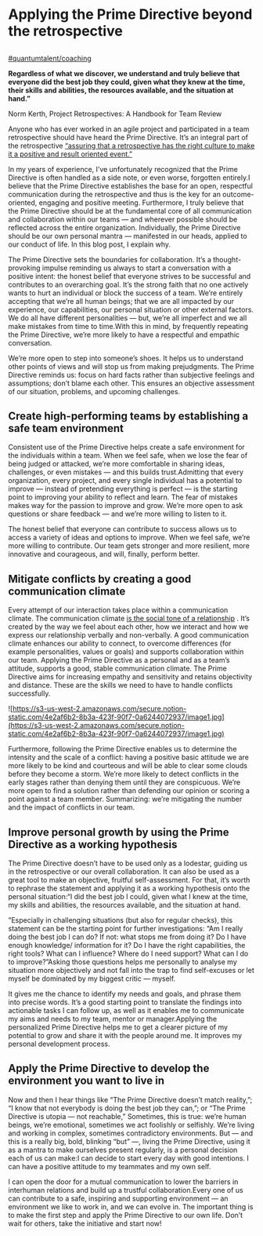 # Applying the Prime Directive beyond the retrospective

##

[#quantumtalent/coaching](bear://x-callback-url/open-tag?name=quantumtalent/coaching)

**Regardless of what we discover, we understand and truly believe that everyone did the best job they could, given what they knew at the time, their skills and abilities, the resources available, and the situation at hand.”**

Norm Kerth, Project Retrospectives: A Handbook for Team Review

Anyone who has ever worked in an agile project and participated in a team retrospective should have heard the Prime Directive. It’s an integral part of the retrospective [“assuring that a retrospective has the right culture to make it a positive and result oriented event.”](http://retrospectivewiki.org/index.php?title=The\_Prime\_Directive)

In my years of experience, I’ve unfortunately recognized that the Prime Directive is often handled as a side note, or even worse, forgotten entirely.I believe that the Prime Directive establishes the base for an open, respectful communication during the retrospective and thus is the key for an outcome-oriented, engaging and positive meeting. Furthermore, I truly believe that the Prime Directive should be at the fundamental core of all communication and collaboration within our teams — and wherever possible should be reflected across the entire organization. Individually, the Prime Directive should be our own personal mantra — manifested in our heads, applied to our conduct of life. In this blog post, I explain why.

The Prime Directive sets the boundaries for collaboration. It’s a thought-provoking impulse reminding us always to start a conversation with a positive intent: the honest belief that everyone strives to be successful and contributes to an overarching goal. It’s the strong faith that no one actively wants to hurt an individual or block the success of a team. We’re entirely accepting that we’re all human beings; that we are all impacted by our experience, our capabilities, our personal situation or other external factors. We do all have different personalities — but, we’re all imperfect and we all make mistakes from time to time.With this in mind, by frequently repeating the Prime Directive, we’re more likely to have a respectful and empathic conversation.

We’re more open to step into someone’s shoes. It helps us to understand other points of views and will stop us from making prejudgments. The Prime Directive reminds us: focus on hard facts rather than subjective feelings and assumptions; don’t blame each other. This ensures an objective assessment of our situation, problems, and upcoming challenges.

## Create high-performing teams by establishing a safe team environment

Consistent use of the Prime Directive helps create a safe environment for the individuals within a team. When we feel safe, when we lose the fear of being judged or attacked, we’re more comfortable in sharing ideas, challenges, or even mistakes — and this builds trust.Admitting that every organization, every project, and every single individual has a potential to improve — instead of pretending everything is perfect — is the starting point to improving your ability to reflect and learn. The fear of mistakes makes way for the passion to improve and grow. We’re more open to ask questions or share feedback — and we’re more willing to listen to it.

The honest belief that everyone can contribute to success allows us to access a variety of ideas and options to improve. When we feel safe, we’re more willing to contribute. Our team gets stronger and more resilient, more innovative and courageous, and will, finally, perform better.

## Mitigate conflicts by creating a good communication climate

Every attempt of our interaction takes place within a communication climate. The communication climate [is the social tone of a relationship](https://www.universalclass.com/articles/business/communication-studies/understanding-the-communication-climate.htm) . It’s created by the way we feel about each other, how we interact and how we express our relationship verbally and non-verbally. A good communication climate enhances our ability to connect, to overcome differences (for example personalities, values or goals) and supports collaboration within our team. Applying the Prime Directive as a personal and as a team’s attitude, supports a good, stable communication climate. The Prime Directive aims for increasing empathy and sensitivity and retains objectivity and distance. These are the skills we need to have to handle conflicts successfully.

![https://s3-us-west-2.amazonaws.com/secure.notion-static.com/4e2af6b2-8b3a-423f-90f7-0a6244072937/image1.jpg](https://s3-us-west-2.amazonaws.com/secure.notion-static.com/4e2af6b2-8b3a-423f-90f7-0a6244072937/image1.jpg)

Furthermore, following the Prime Directive enables us to determine the intensity and the scale of a conflict: having a positive basic attitude we are more likely to be kind and courteous and will be able to clear some clouds before they become a storm. We’re more likely to detect conflicts in the early stages rather than denying them until they are conspicuous. We’re more open to find a solution rather than defending our opinion or scoring a point against a team member. Summarizing: we’re mitigating the number and the impact of conflicts in our team.

## Improve personal growth by using the Prime Directive as a working hypothesis

The Prime Directive doesn’t have to be used only as a lodestar, guiding us in the retrospective or our overall collaboration. It can also be used as a great tool to make an objective, fruitful self-assessment. For that, it’s worth to rephrase the statement and applying it as a working hypothesis onto the personal situation:“I did the best job I could, given what I knew at the time, my skills and abilities, the resources available, and the situation at hand.

”Especially in challenging situations (but also for regular checks), this statement can be the starting point for further investigations: “Am I really doing the best job I can do? If not: what stops me from doing it? Do I have enough knowledge/ information for it? Do I have the right capabilities, the right tools? What can I influence? Where do I need support? What can I do to improve?”Asking those questions helps me personally to analyse my situation more objectively and not fall into the trap to find self-excuses or let myself be dominated by my biggest critic — myself.

It gives me the chance to identify my needs and goals, and phrase them into precise words. It’s a good starting point to translate the findings into actionable tasks I can follow up, as well as it enables me to communicate my aims and needs to my team, mentor or manager.Applying the personalized Prime Directive helps me to get a clearer picture of my potential to grow and share it with the people around me. It improves my personal development process.

## Apply the Prime Directive to develop the environment you want to live in

Now and then I hear things like “The Prime Directive doesn’t match reality,”; “I know that not everybody is doing the best job they can,”; or “The Prime Directive is utopia — not reachable,” Sometimes, this is true: we’re human beings, we’re emotional, sometimes we act foolishly or selfishly. We’re living and working in complex, sometimes contradictory environments. But — and this is a really big, bold, blinking “but” —, living the Prime Directive, using it as a mantra to make ourselves present regularly, is a personal decision each of us can make:I can decide to start every day with good intentions. I can have a positive attitude to my teammates and my own self.

I can open the door for a mutual communication to lower the barriers in interhuman relations and build up a trustful collaboration.Every one of us can contribute to a safe, inspiring and supporting environment — an environment we like to work in, and we can evolve in. The important thing is to make the first step and apply the Prime Directive to our own life. Don’t wait for others, take the initiative and start now!
